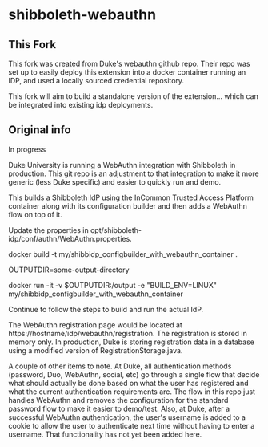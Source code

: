 # shibboleth-webauthn

## This Fork
This fork was created from Duke's webauthn github repo.  Their repo was set up to easily deploy this extension into a docker container running an IDP, and used a locally sourced credential repository.

This fork will aim to build a standalone version of the extension... which can be integrated into existing idp deployments.

## Original info

In progress

Duke University is running a WebAuthn integration with Shibboleth in production.  This git repo is an adjustment to that integration to make it more generic (less Duke specific) and easier to quickly run and demo.

This builds a Shibboleth IdP using the InCommon Trusted Access Platform container along with its configuration builder and then adds a WebAuthn flow on top of it.

Update the properties in opt/shibboleth-idp/conf/authn/WebAuthn.properties.

docker build -t my/shibbidp_configbuilder_with_webauthn_container .

OUTPUTDIR=some-output-directory

docker run -it -v $OUTPUTDIR:/output -e "BUILD_ENV=LINUX" my/shibbidp_configbuilder_with_webauthn_container

Continue to follow the steps to build and run the actual IdP.

The WebAuthn registration page would be located at https://hostname/idp/webauthn/registration.  The registration is stored in memory only.  In production, Duke is storing registration data in a database using a modified version of RegistrationStorage.java.

A couple of other items to note.  At Duke, all authentication methods (password, Duo, WebAuthn, social, etc) go through a single flow that decide what should actually be done based on what the user has registered and what the current authentication requirements are.  The flow in this repo just handles WebAuthn and removes the configuration for the standard password flow to make it easier to demo/test.  Also, at Duke, after a successful WebAuthn authentication, the user's username is added to a cookie to allow the user to authenticate next time without having to enter a username.  That functionality has not yet been added here.
